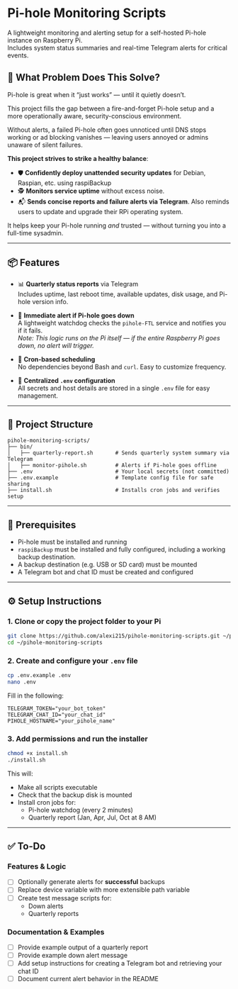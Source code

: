 # Pi-hole Monitoring Scripts

A lightweight monitoring and alerting setup for a self-hosted Pi-hole instance on Raspberry Pi.  
Includes system status summaries and real-time Telegram alerts for critical events.

## 🤔 What Problem Does This Solve?

Pi-hole is great when it “just works” — until it quietly doesn’t.

This project fills the gap between a fire-and-forget Pi-hole setup and a more operationally aware, security-conscious environment.

Without alerts, a failed Pi-hole often goes unnoticed until DNS stops working or ad blocking vanishes — leaving users annoyed or admins unaware of silent failures.

**This project strives to strike a healthy balance**:

- 🛡  **Confidently deploy unattended security updates** for Debian, Raspian, etc. using raspiBackup
- 🕵️  **Monitors service uptime** without excess noise.
- 📬 **Sends concise reports and failure alerts via Telegram**. Also reminds users to update and upgrade their RPi operating system.

It helps keep your Pi-hole running *and* trusted — without turning you into a full-time sysadmin.

---

## 📦 Features

- 📊 **Quarterly status reports** via Telegram  
  Includes uptime, last reboot time, available updates, disk usage, and Pi-hole version info.

- 📯 **Immediate alert if Pi-hole goes down**  
  A lightweight watchdog checks the `pihole-FTL` service and notifies you if it fails.  
  *Note: This logic runs on the Pi itself — if the entire Raspberry Pi goes down, no alert will trigger.*

- 🔄 **Cron-based scheduling**  
  No dependencies beyond Bash and `curl`. Easy to customize frequency.

- 🔐 **Centralized `.env` configuration**  
  All secrets and host details are stored in a single `.env` file for easy management.


---

## 📁 Project Structure

```
pihole-monitoring-scripts/
├── bin/
│   ├── quarterly-report.sh       # Sends quarterly system summary via Telegram
│   ├── monitor-pihole.sh         # Alerts if Pi-hole goes offline
├── .env                          # Your local secrets (not committed)
├── .env.example                  # Template config file for safe sharing
├── install.sh                    # Installs cron jobs and verifies setup
```

---

## 📌 Prerequisites

- Pi-hole must be installed and running
- `raspiBackup` must be installed and fully configured, including a working backup destination.
- A backup destination (e.g. USB or SD card) must be mounted
- A Telegram bot and chat ID must be created and configured

---

## ⚙️  Setup Instructions

### 1. Clone or copy the project folder to your Pi

```bash
git clone https://github.com/alexi215/pihole-monitoring-scripts.git ~/pihole-monitoring-scripts
cd ~/pihole-monitoring-scripts
```

### 2. Create and configure your `.env` file

```bash
cp .env.example .env
nano .env
```

Fill in the following:

```env
TELEGRAM_TOKEN="your_bot_token"
TELEGRAM_CHAT_ID="your_chat_id"
PIHOLE_HOSTNAME="your_pihole_name"
```

### 3. Add permissions and run the installer

```bash
chmod +x install.sh
./install.sh
```

This will:

- Make all scripts executable
- Check that the backup disk is mounted
- Install cron jobs for:
  - Pi-hole watchdog (every 2 minutes)
  - Quarterly report (Jan, Apr, Jul, Oct at 8 AM)

---

## ✅ To-Do

### Features & Logic
- [ ] Optionally generate alerts for **successful** backups
- [ ] Replace device variable with more extensible path variable
- [ ] Create test message scripts for:
  - Down alerts
  - Quarterly reports

### Documentation & Examples
- [ ] Provide example output of a quarterly report
- [ ] Provide example down alert message
- [ ] Add setup instructions for creating a Telegram bot and retrieving your chat ID
- [ ] Document current alert behavior in the README
